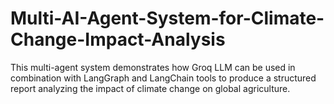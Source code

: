 # Multi-AI-Agent-System-for-Climate-Change-Impact-Analysis
This multi-agent system demonstrates how Groq LLM can be used in combination with LangGraph and LangChain tools to produce a structured report analyzing the impact of climate change on global agriculture.

